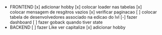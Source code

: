 - FRONTEND
  [x] adicionar hobby
  [x] colocar loader nas tabelas
  [x] colocar mensagem de resgitros vazios
  [x] verificar paginacao
  [ ] colocar tabela de desenvolvedores associado na edicao do lvl
  [-] fazer dashboard
  [ ] fazer goback quando tiver state
- BACKEND
  [ ] fazer Like ver capitalize
  [x] adicionar hobby
